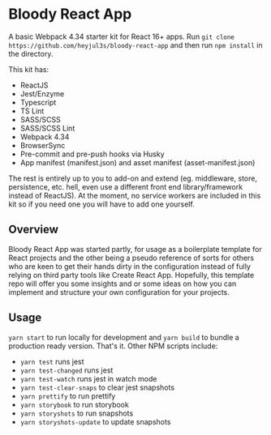 # Bloody React App

A basic Webpack 4.34 starter kit for React 16+ apps. Run `git clone https://github.com/heyjul3s/bloody-react-app` and then run `npm install` in the directory.

This kit has:

- ReactJS
- Jest/Enzyme
- Typescript
- TS Lint
- SASS/SCSS
- SASS/SCSS Lint
- Webpack 4.34
- BrowserSync
- Pre-commit and pre-push hooks via Husky
- App manifest (manifest.json) and asset manifest (asset-manifest.json)

The rest is entirely up to you to add-on and extend (eg. middleware, store, persistence, etc. hell, even use a different front end library/framework instead of ReactJS). At the moment, no service workers are included in this kit so if you need one you will have to add one yourself.

## Overview

Bloody React App was started partly, for usage as a boilerplate template for React projects and the other being a pseudo reference of sorts for others who are keen to get their hands dirty in the configuration instead of fully relying on third party tools like Create React App. Hopefully, this template repo will offer you some insights and or some ideas on how you can implement and structure your own configuration for your projects.

## Usage

`yarn start` to run locally for development and `yarn build` to bundle a production ready version. That's it. Other NPM scripts include:

- `yarn test` runs jest
- `yarn test-changed` runs jest
- `yarn test-watch` runs jest in watch mode
- `yarn test-clear-snaps` to clear jest snapshots
- `yarn prettify` to run prettify
- `yarn storybook` to run storybook
- `yarn storyshots` to run snapshots
- `yarn storyshots-update` to update snapshots

